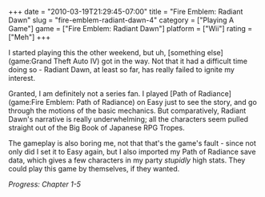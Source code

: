 +++
date = "2010-03-19T21:29:45-07:00"
title = "Fire Emblem: Radiant Dawn"
slug = "fire-emblem-radiant-dawn-4"
category = ["Playing A Game"]
game = ["Fire Emblem: Radiant Dawn"]
platform = ["Wii"]
rating = ["Meh"]
+++

I started playing this the other weekend, but uh, [something else](game:Grand Theft Auto IV) got in the way.  Not that it had a difficult time doing so - Radiant Dawn, at least so far, has really failed to ignite my interest.

Granted, I am definitely not a series fan.  I played [Path of Radiance](game:Fire Emblem: Path of Radiance) on Easy just to see the story, and go through the motions of the basic mechanics.  But comparatively, Radiant Dawn's narrative is really underwhelming; all the characters seem pulled straight out of the Big Book of Japanese RPG Tropes.

The gameplay is also boring me, not that that's the game's fault - since not only did I set it to Easy again, but I also imported my Path of Radiance save data, which gives a few characters in my party <i>stupidly</i> high stats.  They could play this game by themselves, if they wanted.

<i>Progress: Chapter 1-5</i>